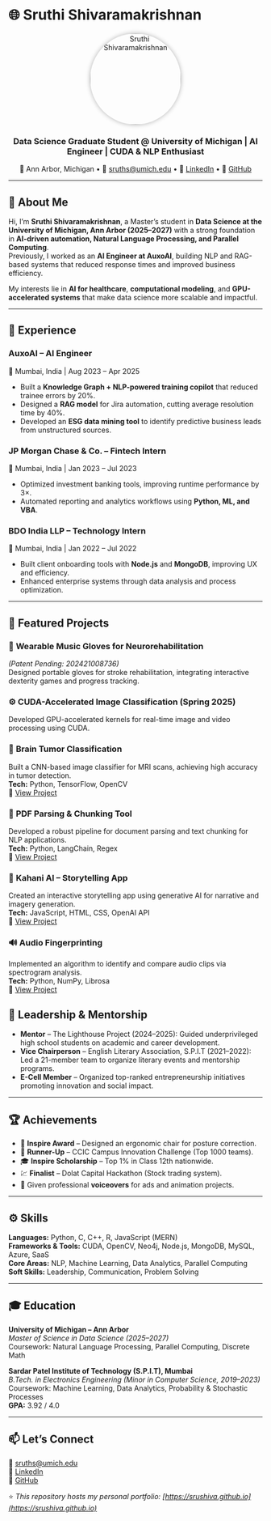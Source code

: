 # 🌐 Sruthi Shivaramakrishnan

<p align="center">
  <img src="https://github.com/user-attachments/assets/f0afa0f7-0433-4328-b441-8d0e6aedb9d2"
       width="180"
       style="border-radius:50%; box-shadow:0 0 10px rgba(0,0,0,0.3);"
       alt="Sruthi Shivaramakrishnan">
</p>

<h3 align="center">Data Science Graduate Student @ University of Michigan | AI Engineer | CUDA & NLP Enthusiast</h3>

<p align="center">
  📍 Ann Arbor, Michigan • 
  📧 <a href="mailto:sruths@umich.edu">sruths@umich.edu</a> • 
  🔗 <a href="https://linkedin.com/in/sruthi-shivaramakrishnan">LinkedIn</a> • 
  🐙 <a href="https://github.com/sruShiva">GitHub</a>
</p>

---

## 👋 About Me

Hi, I’m **Sruthi Shivaramakrishnan**, a Master’s student in **Data Science at the University of Michigan, Ann Arbor (2025–2027)** with a strong foundation in **AI-driven automation, Natural Language Processing, and Parallel Computing**.  
Previously, I worked as an **AI Engineer at AuxoAI**, building NLP and RAG-based systems that reduced response times and improved business efficiency.  

My interests lie in **AI for healthcare**, **computational modeling**, and **GPU-accelerated systems** that make data science more scalable and impactful.

---

## 💼 Experience

### **AuxoAI** – AI Engineer  
📍 Mumbai, India | Aug 2023 – Apr 2025  
- Built a **Knowledge Graph + NLP-powered training copilot** that reduced trainee errors by 20%.  
- Designed a **RAG model** for Jira automation, cutting average resolution time by 40%.  
- Developed an **ESG data mining tool** to identify predictive business leads from unstructured sources.  

### **JP Morgan Chase & Co.** – Fintech Intern  
📍 Mumbai, India | Jan 2023 – Jul 2023  
- Optimized investment banking tools, improving runtime performance by 3×.  
- Automated reporting and analytics workflows using **Python, ML, and VBA**.  

### **BDO India LLP** – Technology Intern  
📍 Mumbai, India | Jan 2022 – Jul 2022  
- Built client onboarding tools with **Node.js** and **MongoDB**, improving UX and efficiency.  
- Enhanced enterprise systems through data analysis and process optimization.

---

## 🧠 Featured Projects

### 🧤 **Wearable Music Gloves for Neurorehabilitation**  
*(Patent Pending: 202421008736)*  
Designed portable gloves for stroke rehabilitation, integrating interactive dexterity games and progress tracking.

### ⚙️ **CUDA-Accelerated Image Classification (Spring 2025)**
Developed GPU-accelerated kernels for real-time image and video processing using CUDA.

### 🎯 **Brain Tumor Classification**
Built a CNN-based image classifier for MRI scans, achieving high accuracy in tumor detection.  
**Tech:** Python, TensorFlow, OpenCV  
🔗 [View Project](https://github.com/sruShiva/Brain-tumor-classification)

### 📄 **PDF Parsing & Chunking Tool**
Developed a robust pipeline for document parsing and text chunking for NLP applications.  
**Tech:** Python, LangChain, Regex  
🔗 [View Project](https://github.com/sruShiva/Pdf-parsing-and-chunking)

### 🎨 **Kahani AI – Storytelling App**
Created an interactive storytelling app using generative AI for narrative and imagery generation.  
**Tech:** JavaScript, HTML, CSS, OpenAI API  
🔗 [View Project](https://github.com/sruShiva/Kahani-AI)

### 🔊 **Audio Fingerprinting**
Implemented an algorithm to identify and compare audio clips via spectrogram analysis.  
**Tech:** Python, NumPy, Librosa  
🔗 [View Project](https://github.com/sruShiva/Audio_fingerprinting)


## 🌟 Leadership & Mentorship

- **Mentor** – The Lighthouse Project (2024–2025): Guided underprivileged high school students on academic and career development.  
- **Vice Chairperson** – English Literary Association, S.P.I.T (2021–2022): Led a 21-member team to organize literary events and mentorship programs.  
- **E-Cell Member** – Organized top-ranked entrepreneurship initiatives promoting innovation and social impact.

---

## 🏆 Achievements

- 🥇 **Inspire Award** – Designed an ergonomic chair for posture correction.  
- 🥈 **Runner-Up** – CCIC Campus Innovation Challenge (Top 1000 teams).  
- 🎓 **Inspire Scholarship** – Top 1% in Class 12th nationwide.  
- 💹 **Finalist** – Dolat Capital Hackathon (Stock trading system).  
- 🎤 Given professional **voiceovers** for ads and animation projects.  

---

## ⚙️ Skills

**Languages:** Python, C, C++, R, JavaScript (MERN)  
**Frameworks & Tools:** CUDA, OpenCV, Neo4j, Node.js, MongoDB, MySQL, Azure, SaaS  
**Core Areas:** NLP, Machine Learning, Data Analytics, Parallel Computing  
**Soft Skills:** Leadership, Communication, Problem Solving  

---

## 🎓 Education

**University of Michigan – Ann Arbor**  
*Master of Science in Data Science (2025–2027)*  
Coursework: Natural Language Processing, Parallel Computing, Discrete Math  

**Sardar Patel Institute of Technology (S.P.I.T), Mumbai**  
*B.Tech. in Electronics Engineering (Minor in Computer Science, 2019–2023)*  
Coursework: Machine Learning, Data Analytics, Probability & Stochastic Processes  
**GPA:** 3.92 / 4.0  

---

## 📫 Let’s Connect

💌 [sruths@umich.edu](mailto:sruths@umich.edu)  
🔗 [LinkedIn](https://linkedin.com/in/sruthi-shivaramakrishnan)  
🐙 [GitHub](https://github.com/sruShiva)

⭐ *This repository hosts my personal portfolio: [https://srushiva.github.io](https://srushiva.github.io)*
